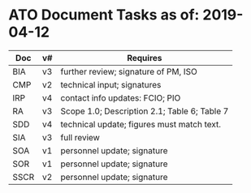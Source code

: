 # ATO Document Tasks as of: 2019-04-12


Doc | v# | Requires
--- | ---|---
BIA | v3 | further review; signature of PM, ISO
CMP | v2 | technical input; signatures
IRP | v4 | contact info updates: FCIO; PIO
RA  | v3 | Scope 1.0; Description 2.1; Table 6; Table 7
SDD | v4 | technical update; figures must match text.
SIA | v3 | full review
SOA | v1 | personnel update; signature
SOR | v1 | personnel update; signature
SSCR| v2 | personnel update; signature
